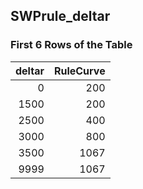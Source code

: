 ## SWPrule_deltar
### First 6 Rows of the Table
|   deltar |   RuleCurve |
|---------:|------------:|
|        0 |         200 |
|     1500 |         200 |
|     2500 |         400 |
|     3000 |         800 |
|     3500 |        1067 |
|     9999 |        1067 |